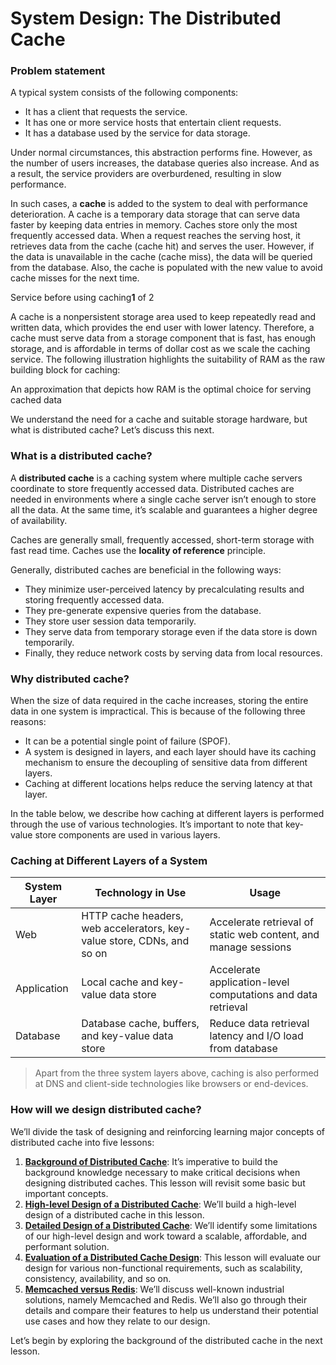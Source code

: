 # System Design: The Distributed Cache

### Problem statement <a href="#problem-statement-0" id="problem-statement-0"></a>

A typical system consists of the following components:

* It has a client that requests the service.
* It has one or more service hosts that entertain client requests.
* It has a database used by the service for data storage.

Under normal circumstances, this abstraction performs fine. However, as the number of users increases, the database queries also increase. And as a result, the service providers are overburdened, resulting in slow performance.

In such cases, a **cache** is added to the system to deal with performance deterioration. A cache is a temporary data storage that can serve data faster by keeping data entries in memory. Caches store only the most frequently accessed data. When a request reaches the serving host, it retrieves data from the cache (cache hit) and serves the user. However, if the data is unavailable in the cache (cache miss), the data will be queried from the database. Also, the cache is populated with the new value to avoid cache misses for the next time.

Service before using caching**1** of 2

A cache is a nonpersistent storage area used to keep repeatedly read and written data, which provides the end user with lower latency. Therefore, a cache must serve data from a storage component that is fast, has enough storage, and is affordable in terms of dollar cost as we scale the caching service. The following illustration highlights the suitability of RAM as the raw building block for caching:

An approximation that depicts how RAM is the optimal choice for serving cached data

We understand the need for a cache and suitable storage hardware, but what is distributed cache? Let’s discuss this next.

### What is a distributed cache? <a href="#what-is-a-distributed-cache-0" id="what-is-a-distributed-cache-0"></a>

A **distributed cache** is a caching system where multiple cache servers coordinate to store frequently accessed data. Distributed caches are needed in environments where a single cache server isn’t enough to store all the data. At the same time, it’s scalable and guarantees a higher degree of availability.

Caches are generally small, frequently accessed, short-term storage with fast read time. Caches use the **locality of reference** principle.

Generally, distributed caches are beneficial in the following ways:

* They minimize user-perceived latency by precalculating results and storing frequently accessed data.
* They pre-generate expensive queries from the database.
* They store user session data temporarily.
* They serve data from temporary storage even if the data store is down temporarily.
* Finally, they reduce network costs by serving data from local resources.

### Why distributed cache? <a href="#why-distributed-cache-1" id="why-distributed-cache-1"></a>

When the size of data required in the cache increases, storing the entire data in one system is impractical. This is because of the following three reasons:

* It can be a potential single point of failure (SPOF).
* A system is designed in layers, and each layer should have its caching mechanism to ensure the decoupling of sensitive data from different layers.
* Caching at different locations helps reduce the serving latency at that layer.

In the table below, we describe how caching at different layers is performed through the use of various technologies. It’s important to note that key-value store components are used in various layers.

### Caching at Different Layers of a System

| System Layer | Technology in Use                                                      | Usage                                                           |
| ------------ | ---------------------------------------------------------------------- | --------------------------------------------------------------- |
| Web          | HTTP cache headers, web accelerators, key-value store, CDNs, and so on | Accelerate retrieval of static web content, and manage sessions |
| Application  | Local cache and key-value data store                                   | Accelerate application-level computations and data retrieval    |
| Database     | Database cache, buffers, and key-value data store                      | Reduce data retrieval latency and I/O load from database        |

> Apart from the three system layers above, caching is also performed at DNS and client-side technologies like browsers or end-devices.

### How will we design distributed cache? <a href="#how-will-we-design-distributed-cache-0" id="how-will-we-design-distributed-cache-0"></a>

We’ll divide the task of designing and reinforcing learning major concepts of distributed cache into five lessons:

1. [**Background of Distributed Cache**](https://www.educative.io/collection/page/10370001/4941429335392256/5353674067148800): It’s imperative to build the background knowledge necessary to make critical decisions when designing distributed caches. This lesson will revisit some basic but important concepts.
2. [**High-level Design of a Distributed Cache**](https://www.educative.io/collection/page/10370001/4941429335392256/5103962818084864): We’ll build a high-level design of a distributed cache in this lesson.
3. [**Detailed Design of a Distributed Cache**](https://www.educative.io/collection/page/10370001/4941429335392256/4731033765543936): We’ll identify some limitations of our high-level design and work toward a scalable, affordable, and performant solution.
4. [**Evaluation of a Distributed Cache Design**](https://www.educative.io/collection/page/10370001/4941429335392256/6094096892690432): This lesson will evaluate our design for various non-functional requirements, such as scalability, consistency, availability, and so on.
5. [**Memcached versus Redis**](https://www.educative.io/collection/page/10370001/4941429335392256/5441771256938496): We’ll discuss well-known industrial solutions, namely Memcached and Redis. We’ll also go through their details and compare their features to help us understand their potential use cases and how they relate to our design.

Let’s begin by exploring the background of the distributed cache in the next lesson.
